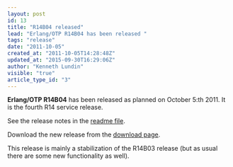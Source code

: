 ```yaml
---
layout: post
id: 13
title: "R14B04 released"
lead: "Erlang/OTP R14B04 has been released "
tags: "release"
date: "2011-10-05"
created_at: "2011-10-05T14:28:48Z"
updated_at: "2015-09-30T16:29:06Z"
author: "Kenneth Lundin"
visible: "true"
article_type_id: "3"
---
```


**Erlang/OTP R14B04** has been released as planned on October 5:th 2011. It is the fourth R14 service release.

 See the release notes in the [readme file](http://www.erlang.org/download/otp_src_R14B04.readme).

 Download the new release from the [download page](http://www.erlang.org/download.html).

 This release is mainly a stabilization of the R14B03 release (but as
 usual there are
 some new functionality as well).
